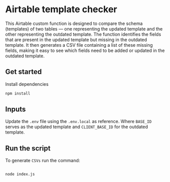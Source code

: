 # Airtable template checker

This Airtable custom function is designed to compare the schema (templates) of two tables — one representing the updated template and the other representing the outdated template. The function identifies the fields that are present in the updated template but missing in the outdated template. It then generates a CSV file containing a list of these missing fields, making it easy to see which fields need to be added or updated in the outdated template.

## Get started

Install dependencies

```bash
npm install
```

## Inputs

Update the `.env` file using the `.env.local` as reference. Where `BASE_ID` serves as the updated template and `CLIENT_BASE_ID` for the outdated template.

## Run the script

To generate `CSVs` run the command: 

```bash

node index.js
```